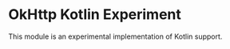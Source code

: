 OkHttp Kotlin Experiment
========================

This module is an experimental implementation of Kotlin support.

